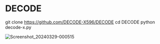 # DECODE


git clone https://github.com/DECODE-X596/DECODE
cd DECODE
python decode-x.py


![Screenshot_20240329-000515](https://github.com/DECODE-X596/DECODE/assets/165315771/b791b0b3-6cbc-4d8a-adab-da22181e0df6)

